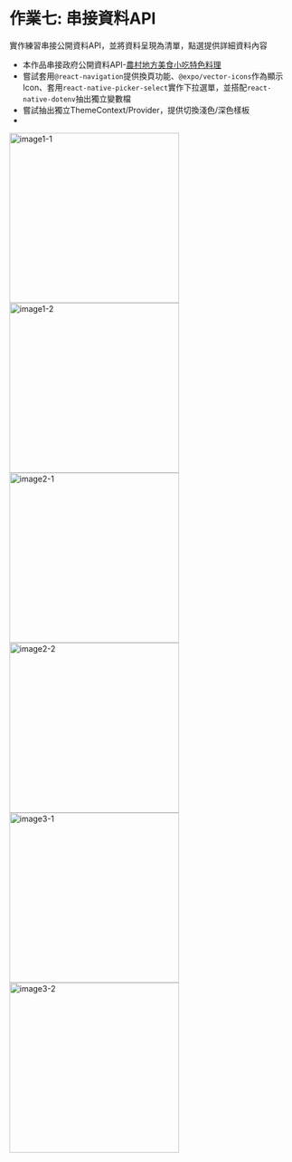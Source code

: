 # 作業七: 串接資料API
實作練習串接公開資料API，並將資料呈現為清單，點選提供詳細資料內容
- 本作品串接政府公開資料API-[農村地方美食小吃特色料理](https://data.moa.gov.tw/open_search.aspx?id=193)
- 嘗試套用`@react-navigation`提供換頁功能、`@expo/vector-icons`作為顯示Icon、套用`react-native-picker-select`實作下拉選單，並搭配`react-native-dotenv`抽出獨立變數檔
- 嘗試抽出獨立ThemeContext/Provider，提供切換淺色/深色樣板
- 

<img src="https://github.com/jwhollyli/ReactNative/blob/84dba59f7f65f8ebd9da6c15276906f05be78edd/Homework7_FetchAPI/demoImages/image1_1.jpg" alt="image1-1" width="300" />
<img src="https://github.com/jwhollyli/ReactNative/blob/84dba59f7f65f8ebd9da6c15276906f05be78edd/Homework7_FetchAPI/demoImages/image1_2.jpg" alt="image1-2" width="300" />
<img src="https://github.com/jwhollyli/ReactNative/blob/84dba59f7f65f8ebd9da6c15276906f05be78edd/Homework7_FetchAPI/demoImages/image2_1.jpg" alt="image2-1" width="300" />
<img src="https://github.com/jwhollyli/ReactNative/blob/84dba59f7f65f8ebd9da6c15276906f05be78edd/Homework7_FetchAPI/demoImages/image2_2.jpg" alt="image2-2" width="300" />
<img src="https://github.com/jwhollyli/ReactNative/blob/84dba59f7f65f8ebd9da6c15276906f05be78edd/Homework7_FetchAPI/demoImages/image3_1.jpg" alt="image3-1" width="300" />
<img src="https://github.com/jwhollyli/ReactNative/blob/84dba59f7f65f8ebd9da6c15276906f05be78edd/Homework7_FetchAPI/demoImages/image3_2.jpg" alt="image3-2" width="300" />
